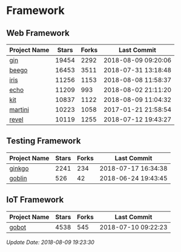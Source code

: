 # Framework

## Web Framework

| Project Name | Stars | Forks | Last Commit |
| ------------ | ----- | ----- | ----------- |
| [gin](https://github.com/gin-gonic/gin) | 19454 | 2292 | 2018-08-09 09:20:06 |
| [beego](https://github.com/astaxie/beego) | 16453 | 3511 | 2018-07-31 13:18:48 |
| [iris](https://github.com/kataras/iris) | 11256 | 1153 | 2018-08-08 11:58:37 |
| [echo](https://github.com/labstack/echo) | 11209 | 993 | 2018-08-02 21:11:20 |
| [kit](https://github.com/go-kit/kit) | 10837 | 1122 | 2018-08-09 11:04:32 |
| [martini](https://github.com/go-martini/martini) | 10223 | 1058 | 2017-01-21 21:58:54 |
| [revel](https://github.com/revel/revel) | 10119 | 1255 | 2018-07-12 19:43:27 |

## Testing Framework

| Project Name | Stars | Forks | Last Commit |
| ------------ | ----- | ----- | ----------- |
| [ginkgo](https://github.com/onsi/ginkgo) | 2241 | 234 | 2018-07-17 16:34:38 |
| [goblin](https://github.com/franela/goblin) | 526 | 42 | 2018-06-24 19:43:45 |

## IoT Framework

| Project Name | Stars | Forks | Last Commit |
| ------------ | ----- | ----- | ----------- |
| [gobot](https://github.com/hybridgroup/gobot) | 4538 | 545 | 2018-07-10 09:22:23 |

*Update Date: 2018-08-09 19:23:30*